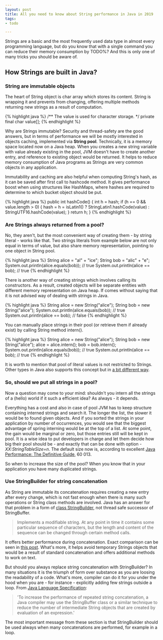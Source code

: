 ```yaml
---
layout: post
title: All you need to know about String performance in Java in 2019  
tags:  
- todo

---
```


Strings are a basic and the most frequently used data type in almost every programming language, but do you know that with a single command you can reduce their memory consumption by TODO%? And this is only one of many tricks you should be aware of.

<!--excerpt-->

## How Strings are built in Java?

### String are immutable objects

The heart of String object is char array which stores its content. String is wrapping it and prevents from changing, offering multiple methods returning new strings as a result of computation.   

{% highlight java %}
/** The value is used for character storage. */
private final char value[];
{% endhighlight %}

Why are Strings immutable? Security and thread-safety are the good answers, but in terms of performance we will be mostly interested in objects caching, implemented via **String pool**. Technically, it is a memory space located now on a Java heap. When you creates a new string variable with value already existing in the pool, JVM doesn't have to create another entry, and reference to existing object would be returned. It helps to reduce memory consumption of Java programs as Strings are very common objects in any application.  

Immutability and caching are also helpful when computing String's hash, as it can be saved after first call to hashcode method. It gives performance boost when using structures like HashMaps, where hashes are required to determine to which bucket object should be put. 

{% highlight java %}
public int hashCode() {
    int h = hash;
    if (h == 0 && value.length > 0) {
        hash = h = isLatin1() ? StringLatin1.hashCode(value)
                              : StringUTF16.hashCode(value);
    }
    return h;
}
{% endhighlight %}  

### Are Strings always returned from a pool?

No, they aren't, but the most convenient way of creating them - by string literal - works like that. Two strings literals from example below are not only equal in terms of value, but also share memory representation, pointing to one object in String pool. 

{% highlight java %}
String alice = "al" + "ice";
String bob = "alic" + "e";
System.out.println(alice.equals(bob));  // true
System.out.println(alice == bob);       // true
{% endhighlight %} 

There is another way of creating strings which involves calling its constructors. As a result, created objects will be separate entities with different memory representation on Java heap. If comes without saying that it is not advised way of dealing with strings in Java.

{% highlight java %}
String alice = new String("alice");
String bob = new String("alice");
System.out.println(alice.equals(bob));  // true
System.out.println(alice == bob);       // false
{% endhighlight %} 

You can manually place strings in their pool (or retrieve them if already exist) by calling String method intern().

{% highlight java %}
String alice = new String("alice");
String bob = new String("alice");
alice = alice.intern();
bob = bob.intern();
System.out.println(alice.equals(bob));  // true
System.out.println(alice == bob);       // true
{% endhighlight %} 

It is worth to mention that pool of literal values is not restricted to Strings. Other types in Java also supports this concept but in [a bit different way](https://stackoverflow.com/a/13098161).

### So, should we put all strings in a pool?

Now a question may come to your mind: shouldn't you intern all the strings of a (hello) world if it such a efficient idea? As always - it depends. 

Everything has a cost and also in case of pool JVM has to keep structure containing interned strings and search it. The longer the list, the slower it would be to found given objects. And if you sorted the strings in your application by number of occurrences, you would see that the biggest advantage of spring interning would be at the top of a list. At some point, the gain would be marginal or zero, but those entries still will be kept in pool. It is a wise idea to put developers in charge and let them decide how big their pool should be - and exactly that can be done with option *-XX:StringTableSize=n*. The default size now is, according to excellent [Java Performance: The Definitive Guide](http://shop.oreilly.com/product/0636920028499.do), 60 013.      

So when to increase the size of the pool? When you know that in your application you have many duplicated strings. 

### Use StringBuilder for string concatenation   

As String are immutable its concatenation requires creating a new entry after every change, which is not fast enough when there is many such operations or String class methods are involved. Java has an answer for that problem in a form of [class StringBuilder](https://github.com/AdoptOpenJDK/openjdk-jdk11/blob/999dbd4192d0f819cb5224f26e9e7fa75ca6f289/src/java.base/share/classes/java/lang/AbstractStringBuilder.java), not thread safe successor of StringBuffer.  

> Implements a modifiable string. At any point in time it contains some particular sequence of characters, but the length and content of the sequence can be changed through certain method calls.


It offers better performance during concatenation. Exact comparison can be seen in [this post](http://www.corejavaguru.com/effective-java/items/51). What's more, it helps avoid temporary Strings objects that would be a result of standard concatenation and offers additional methods to work on text.       

But should you always replace string concatenation with StringBuilder? In many situations it is the triumph of form over substance as you are loosing the readability of a code. What's more, compiler can do it for you under the hood when you are - for instance - explicitly adding few strings outside a loop. From [Java Language Specification](https://docs.oracle.com/javase/specs/jls/se11/html/jls-15.html#jls-15.18.1):    

> 'To increase the performance of repeated string concatenation, a Java compiler may use the StringBuffer class or a similar technique to reduce the number of intermediate String objects that are created by evaluation of an expression.'     

The most important message from these section is that StringBuilder should be used always when many concatenations are performed, for example in a loop.